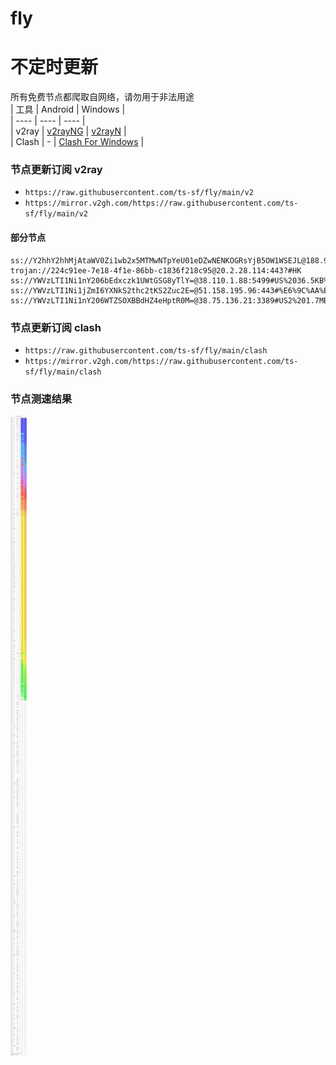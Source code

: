 # fly
# 不定时更新
所有免费节点都爬取自网络，请勿用于非法用途  
|  工具  | Android  | Windows  |  
|  ----  | ----   | ----  |  
| v2ray  | [v2rayNG](https://github.com/2dust/v2rayNG/releases) | [v2rayN](https://github.com/2dust/v2rayN/releases) |  
| Clash  | - | [Clash For Windows](https://github.com/2dust/clashN/releases) | 
  
### 节点更新订阅  v2ray
- `https://raw.githubusercontent.com/ts-sf/fly/main/v2`  
- `https://mirror.v2gh.com/https://raw.githubusercontent.com/ts-sf/fly/main/v2`  

#### 部分节点  
``` 
ss://Y2hhY2hhMjAtaWV0Zi1wb2x5MTMwNTpYeU01eDZwNENKOGRsYjB5OW1WSEJL@188.94.155.82:35152#%E6%9C%AA%E7%9F%A52
trojan://224c91ee-7e18-4f1e-86bb-c1836f218c95@20.2.28.114:443?#HK
ss://YWVzLTI1Ni1nY206bEdxczk1UWtGSG8yTlY=@38.110.1.88:5499#US%2036.5KB%2Fs
ss://YWVzLTI1Ni1jZmI6YXNkS2thc2tKS2Zuc2E=@51.158.195.96:443#%E6%9C%AA%E7%9F%A53
ss://YWVzLTI1Ni1nY206WTZSOXBBdHZ4eHptR0M=@38.75.136.21:3389#US2%201.7MB%2Fs
```
### 节点更新订阅  clash
- `https://raw.githubusercontent.com/ts-sf/fly/main/clash`  
- `https://mirror.v2gh.com/https://raw.githubusercontent.com/ts-sf/fly/main/clash`  

### 节点测速结果
![image](traffic.png)

